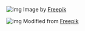 ![img](https://kietpawpan.github.io/images/001.jpeg)
Image by [Freepik](https://www.freepik.com/free-vector/abstract-classic-blue-screensaver_6674908.htm#query=abstract%20background&position=15&from_view=keyword&track=ais&uuid=ca5e453e-ce02-4248-8068-e362d5538c4e)

![img](https://kietpawpan.github.io/images/003.jpeg)
Modified from [Freepik](https://www.freepik.com/free-vector/abstract-classic-blue-screensaver_6674908.htm#query=abstract%20background&position=15&from_view=keyword&track=ais&uuid=ca5e453e-ce02-4248-8068-e362d5538c4e)
